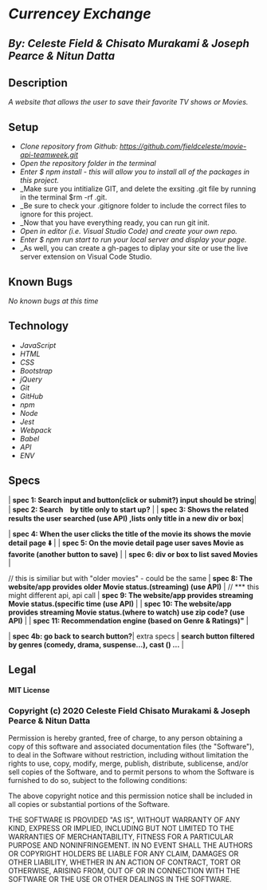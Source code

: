 
# _Currencey Exchange_
## _By: Celeste Field & Chisato Murakami & Joseph Pearce & Nitun Datta_
## Description

_A website that allows the user to save their favorite TV shows or Movies._



## Setup


* _Clone repository from Github: https://github.com/fieldceleste/movie-api-teamweek.git_
* _Open the repository folder in the terminal_
* _Enter $ npm install - this will allow you to install all of the packages in this project._
* _Make sure you intitialize GIT, and delete the exsiting .git file by running in the terminal $rm -rf .git. 
* _Be sure to check your .gitignore folder to include the correct files to ignore for this project. 
* _Now that you have everything ready, you can run git init. 
* _Open in editor (i.e. Visual Studio Code) and create your own repo._
* _Enter $ npm run start to run your local server and display your page._
* _As well, you can create a gh-pages to diplay your site or use the live server extension on Visual Code Studio.

## Known Bugs
_No known bugs at this time_

## Technology

* _JavaScript_
* _HTML_
* _CSS_
* _Bootstrap_
* _jQuery_
* _Git_
* _GitHub_
* _npm_
* _Node_
* _Jest_
* _Webpack_
* _Babel_
* _API_
* _ENV_


## Specs


| **spec 1: Search input and button(click or submit?) input should be string**|
| **spec 2: Search　by title only to start up?** |
| **spec 3: Shows the related results the user searched (use API) ,lists only title in a new div or box**|

| **spec 4: When the user clicks the title of the movie its shows the movie detail page ⬇️** |
| **spec 5: On the movie detail page user saves Movie as favorite (another button to save)** |
| **spec 6: div or box to list saved Movies** |

// this is similiar but with "older movies" - could be the same
| **spec 8: The website/app provides older Movie status.(streaming) (use API)** |
// *** this might different api, api call
| **spec 9: The website/app provides streaming Movie status.(specific time (use API)** |
| **spec 10: The website/app provides streaming Movie status.(where to watch) use zip code? (use API)** |
| **spec 11: Recommendation engine (based on Genre & Ratings)"** |

| **spec 4b: go back to search button?**|
extra specs
| **search button filtered by genres (comedy, drama, suspense...), cast () ...** |



## Legal

#### MIT License

### Copyright (c) 2020 Celeste Field Chisato Murakami & Joseph Pearce & Nitun Datta

Permission is hereby granted, free of charge, to any person obtaining a copy
of this software and associated documentation files (the "Software"), to deal
in the Software without restriction, including without limitation the rights
to use, copy, modify, merge, publish, distribute, sublicense, and/or sell
copies of the Software, and to permit persons to whom the Software is
furnished to do so, subject to the following conditions:

The above copyright notice and this permission notice shall be included in all
copies or substantial portions of the Software.

THE SOFTWARE IS PROVIDED "AS IS", WITHOUT WARRANTY OF ANY KIND, EXPRESS OR
IMPLIED, INCLUDING BUT NOT LIMITED TO THE WARRANTIES OF MERCHANTABILITY,
FITNESS FOR A PARTICULAR PURPOSE AND NONINFRINGEMENT. IN NO EVENT SHALL THE
AUTHORS OR COPYRIGHT HOLDERS BE LIABLE FOR ANY CLAIM, DAMAGES OR OTHER
LIABILITY, WHETHER IN AN ACTION OF CONTRACT, TORT OR OTHERWISE, ARISING FROM,
OUT OF OR IN CONNECTION WITH THE SOFTWARE OR THE USE OR OTHER DEALINGS IN THE
SOFTWARE.